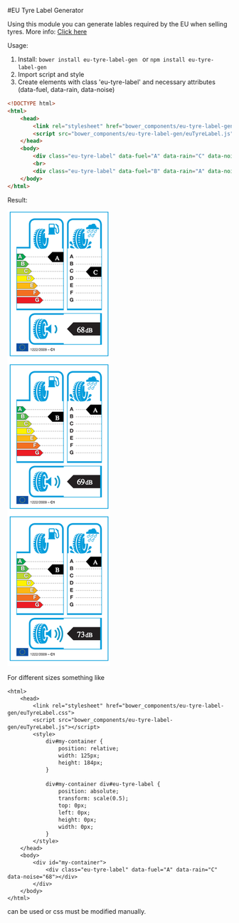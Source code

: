 #EU Tyre Label Generator

Using this module you can generate lables required by the EU when selling tyres.
More info: [Click here](http://www.etrma.org/tyres/tyre-labelling)

Usage:

1. Install:
    ```bower install eu-tyre-label-gen ``` or ```npm install eu-tyre-label-gen ```
2. Import script and style
3. Create elements with class 'eu-tyre-label' and necessary attributes (data-fuel, data-rain, data-noise)

```html
<!DOCTYPE html>
<html>
    <head>
        <link rel="stylesheet" href="bower_components/eu-tyre-label-gen/euTyreLabel.css">
        <script src="bower_components/eu-tyre-label-gen/euTyreLabel.js"></script>
    </head>
    <body>
        <div class="eu-tyre-label" data-fuel="A" data-rain="C" data-noise="50"></div>
        <br>
        <div class="eu-tyre-label" data-fuel="B" data-rain="A" data-noise="40"></div>
    </body>
</html>
```

Result:

<img src="img/screener.png" alt="alt text" title="EU Tyre Gen Result">


For different sizes something like 

```
<html>
    <head>
        <link rel="stylesheet" href="bower_components/eu-tyre-label-gen/euTyreLabel.css">
        <script src="bower_components/eu-tyre-label-gen/euTyreLabel.js"></script>
        <style>
            div#my-container {
                position: relative;
                width: 125px;
                height: 184px;
            }

            div#my-container div#eu-tyre-label {
                position: absolute;
                transform: scale(0.5);
                top: 0px;
                left: 0px;
                height: 0px;
                width: 0px;
            }
        </style>
    </head>
    <body>
        <div id="my-container">
            <div class="eu-tyre-label" data-fuel="A" data-rain="C" data-noise="68"></div>
        </div>
    </body>
</html>
```

can be used or css must be modified manually. 
